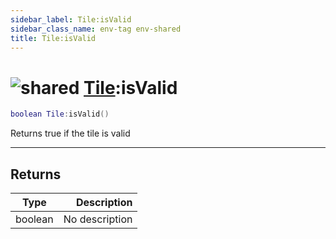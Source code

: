 ```yaml
---
sidebar_label: Tile:isValid
sidebar_class_name: env-tag env-shared
title: Tile:isValid
---
```


# <img src='/img/wiki/shared.png' alt='shared' classname='env-tag' /> [Tile](../tile/README.md):isValid

```lua
boolean Tile:isValid()
```

Returns true if the tile is valid<br/>

-----------------
## Returns

| Type   | Description |
| ------ | ----------: |
| boolean | No description |
